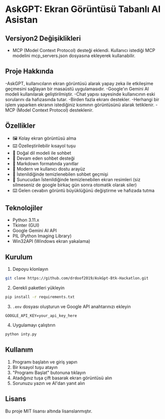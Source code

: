 # AskGPT: Ekran Görüntüsü Tabanlı AI Asistan

## Versiyon2 Değişiklikleri
- MCP (Model Context Protocol) desteği eklendi. Kullanıcı istediği MCP modelini mcp_servers.json dosyasına
ekleyerek kullanabilir.

## Proje Hakkında
-AskGPT, kullanıcıların ekran görüntüsü alarak yapay zeka ile etkileşime geçmesini sağlayan bir masaüstü uygulamasıdır. -Google'ın Gemini AI modeli kullanılarak geliştirilmiştir.
-Chat yapısı sayesinde kullanıcının eski sorularını da hafızasında tutar.
-Birden fazla ekranı destekler.
-Herhangi bir işlem yaparken ekranın istediğiniz kısmının görüntüsünü alarak tetiklenir.
-MCP (Model Context Protocol) desteklenir.

## Özellikler
- 🖼️ Kolay ekran görüntüsü alma
- ⌨️ Özelleştirilebilir kısayol tuşu
- 💬 Doğal dil modeli ile sohbet
- 🔄 Devam eden sohbet desteği
- 📝 Markdown formatında yanıtlar
- 🎨 Modern ve kullanıcı dostu arayüz
- 💬 İstenildiğinde temizlenebilen sohbet geçmişi
- 📝 Sunucudan İstenildiğinde temizlenebilen ekran resimleri (siz silmeseniz de google birkaç gün sonra otomatik olarak siler)
- ⌨️ Gelen cevabın görüntü büyüklüğünü değiştirme ve hafızada tutma

## Teknolojiler
- Python 3.11.x
- Tkinter (GUI)
- Google Gemini AI API
- PIL (Python Imaging Library)
- Win32API (Windows ekran yakalama)

## Kurulum
1. Depoyu klonlayın
```bash
git clone https://github.com/drdoof2019/AskGpt-Btk-Hackatlon.git
```

2. Gerekli paketleri yükleyin
```bash
pip install -r requirements.txt
```

3. `.env` dosyası oluşturun ve Google API anahtarınızı ekleyin
```
GOOGLE_API_KEY=your_api_key_here
```

4. Uygulamayı çalıştırın
```bash
python inty.py
```

## Kullanım
1. Programı başlatın ve giriş yapın
2. Bir kısayol tuşu atayın
3. "Programı Başlat" butonuna tıklayın
4. Atadığınız tuşa çift basarak ekran görüntüsü alın
5. Sorunuzu yazın ve AI'dan yanıt alın

## Lisans
Bu proje MIT lisansı altında lisanslanmıştır.